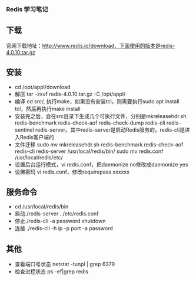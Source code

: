 ### Redis 学习笔记

## 下载
官网下载地址：http://www.redis.io/download，下面使用的版本是redis-4.0.10.tar.gz

## 安装
- cd /opt/appl/download
- 解压 tar -zxvf redis-4.0.10.tar.gz -C /opt/appl/
- 编译 cd src/, 执行make，如果没有安装tcl，则需要执行sudo apt install tcl，然后再执行make install
- 安装完之后，会在src目录下生成几个可执行文件，分别是mkreleasehdr.sh redis-benchmark redis-check-aof redis-check-dump redis-cli redis-sentinel redis-server。其中redis-server是启动Redis服务的，redis-cli是进入Redis客户端的
- 文件迁移
sudo mv mkreleasehdr.sh redis-benchmark redis-check-aof redis-cli redis-server /usr/local/redis/bin/
sudo mv redis.conf /usr/local/redis/etc/
- 设置后台运行模式，vi redis.conf，把daemonize no修改成daemonize yes
- 设置密码 vi redis.conf，修改requirepass xxxxxx

## 服务命令
- cd /usr/local/redis/bin
- 启动./redis-server ../etc/redis.conf
- 停止./redis-cli -a password shutdown
- 连接 ./redis-cli -h ip -p port -a password


## 其他
- 查看端口号状态 netstat -tunpl | grep 6379 
- 检查进程状态 ps -ef|grep redis
